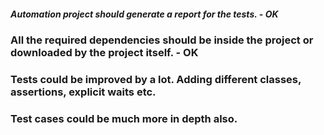 ##### Automation project should generate a report for the tests. - OK
### All the required dependencies should be inside the project or downloaded by the project itself. - OK

### Tests could be improved by a lot. Adding different classes, assertions, explicit waits etc.
### Test cases could be much more in depth also.
